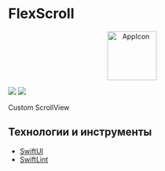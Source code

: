 # FlexScroll

<div align="center">
  <img src="img/logo.png" alt="AppIcon" height="100">
</div>

![](https://img.shields.io/badge/iOS-17%2B-green?logo=apple)
![](https://img.shields.io/badge/Swift%205.9-FA7343?style=flat&logo=swift&logoColor=white)

Custom ScrollView

## Технологии и инструменты

- [SwiftUI](https://developer.apple.com/xcode/swiftui/)
- [SwiftLint](https://github.com/realm/SwiftLint)
